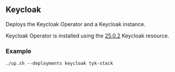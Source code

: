 ## Keycloak
Deploys the Keycloak Operator and a Keycloak instance.

Keycloak Operator is installed using the
[25.0.2](https://raw.githubusercontent.com/keycloak/keycloak-k8s-resources/25.0.2/kubernetes)
Keycloak resource.

### Example
```
./up.sh --deployments keycloak tyk-stack
```
